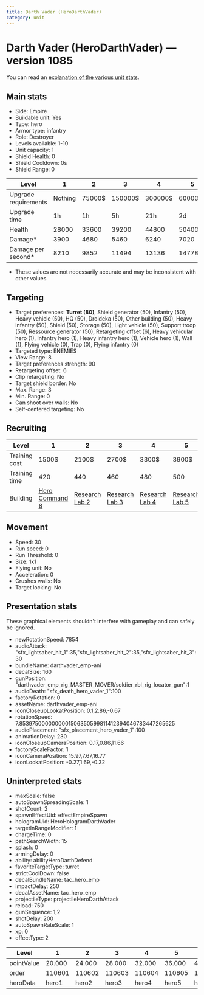 ```yaml
---
title: Darth Vader (HeroDarthVader)
category: unit
---
```


# Darth Vader (HeroDarthVader) — version 1085

You can read an [explanation  of the various unit stats](unitexplained.md).

## Main stats

  * Side: Empire
  * Buildable unit: Yes
  * Type: hero
  * Armor type: infantry
  * Role: Destroyer
  * Levels available: 1-10
  * Unit capacity: 1
  * Shield Health: 0
  * Shield Cooldown: 0s
  * Shield Range: 0

|Level               |1      |2     |3      |4      |5      |6      |7       |8       |9       |10      |
|--------------------|-------|------|-------|-------|-------|-------|--------|--------|--------|--------|
|Upgrade requirements|Nothing|75000$|150000$|300000$|600000$|900000$|1050000$|1200000$|3200000$|4800000$|
|Upgrade time        |1h     |1h    |5h     |21h    |2d     |4d     |6d      |1w2d    |1w5d    |2w      |
|Health              |28000  |33600 |39200  |44800  |50400  |56000  |61600   |67200   |72800   |84000   |
|Damage*             |3900   |4680  |5460   |6240   |7020   |7800   |8580    |9360    |10140   |11700   |
|Damage per second*  |8210   |9852  |11494  |13136  |14778  |16421  |18063   |19705   |21347   |24631   |

* These values are not necessarily accurate and may be inconsistent with other values

## Targeting

  * Target preferences: **Turret (80)**, Shield generator (50), Infantry (50), Heavy vehicle (50), HQ (50), Droideka (50), Other building (50), Heavy infantry (50), Shield (50), Storage (50), Light vehicle (50), Support troop (50), Ressource generator (50), Retargeting offset (6), Heavy vehicular hero (1), Infantry hero (1), Heavy infantry hero (1), Vehicle hero (1), Wall (1), Flying vehicle (0), Trap (0), Flying infantry (0)
  * Targeted type: ENEMIES
  * View Range: 8
  * Target preferences strength: 90
  * Retargeting offset: 6
  * Clip retargeting: No
  * Target shield border: No
  * Max. Range: 3
  * Min. Range: 0
  * Can shoot over walls: No
  * Self-centered targeting: No

## Recruiting

|Level        |1                                           |2                                      |3                                      |4                                      |5                                      |6                                      |7                                      |8                                      |9                                      |10                                      |
|-------------|--------------------------------------------|---------------------------------------|---------------------------------------|---------------------------------------|---------------------------------------|---------------------------------------|---------------------------------------|---------------------------------------|---------------------------------------|----------------------------------------|
|Training cost|1500$                                       |2100$                                  |2700$                                  |3300$                                  |3900$                                  |4500$                                  |5100$                                  |5700$                                  |6300$                                  |6900$                                   |
|Training time|420                                         |440                                    |460                                    |480                                    |500                                    |520                                    |540                                    |560                                    |580                                    |600                                     |
|Building     |[Hero Command 8](empireTacticalCommand.html)|[Research Lab 2](empireOffenseLab.html)|[Research Lab 3](empireOffenseLab.html)|[Research Lab 4](empireOffenseLab.html)|[Research Lab 5](empireOffenseLab.html)|[Research Lab 6](empireOffenseLab.html)|[Research Lab 7](empireOffenseLab.html)|[Research Lab 8](empireOffenseLab.html)|[Research Lab 9](empireOffenseLab.html)|[Research Lab 10](empireOffenseLab.html)|

## Movement

  * Speed: 30
  * Run speed: 0
  * Run Threshold: 0
  * Size: 1x1
  * Flying unit: No
  * Acceleration: 0
  * Crushes walls: No
  * Target locking: No

## Presentation stats

These graphical elements shouldn't interfere with gameplay and can safely be ignored.

  * newRotationSpeed: 7854
  * audioAttack: "sfx_lightsaber_hit_1":35,"sfx_lightsaber_hit_2":35,"sfx_lightsaber_hit_3":30
  * bundleName: darthvader_emp-ani
  * decalSize: 160
  * gunPosition: "darthvader_emp_rig_MASTER_MOVER/soldier_rbl_rig_locator_gun":1
  * audioDeath: "sfx_death_hero_vader_1":100
  * factoryRotation: 0
  * assetName: darthvader_emp-ani
  * iconCloseupLookatPosition: 0.1,2.86,-0.67
  * rotationSpeed: 7.8539750000000001506350599811412394046783447265625
  * audioPlacement: "sfx_placement_hero_vader_1":100
  * animationDelay: 230
  * iconCloseupCameraPosition: 0.17,0.86,11.66
  * factoryScaleFactor: 1
  * iconCameraPosition: 15.97,7.67,16.77
  * iconLookatPosition: -0.27,1.69,-0.32

## Uninterpreted stats

  * maxScale: false
  * autoSpawnSpreadingScale: 1
  * shotCount: 2
  * spawnEffectUid: effectEmpireSpawn
  * hologramUid: HeroHologramDarthVader
  * targetInRangeModifier: 1
  * chargeTime: 0
  * pathSearchWidth: 15
  * splash: 0
  * armingDelay: 0
  * ability: abilityHeroDarthDefend
  * favoriteTargetType: turret
  * strictCoolDown: false
  * decalBundleName: tac_hero_emp
  * impactDelay: 250
  * decalAssetName: tac_hero_emp
  * projectileType: projectileHeroDarthAttack
  * reload: 750
  * gunSequence: 1,2
  * shotDelay: 200
  * autoSpawnRateScale: 1
  * xp: 0
  * effectType: 2

|Level     |1     |2     |3     |4     |5     |6     |7     |8     |9     |10    |
|----------|------|------|------|------|------|------|------|------|------|------|
|pointValue|20.000|24.000|28.000|32.000|36.000|40.000|44.000|48.000|52.000|60.000|
|order     |110601|110602|110603|110604|110605|110606|110607|110608|110609|110610|
|heroData  |hero1 |hero2 |hero3 |hero4 |hero5 |hero6 |hero7 |hero8 |hero9 |hero10|

